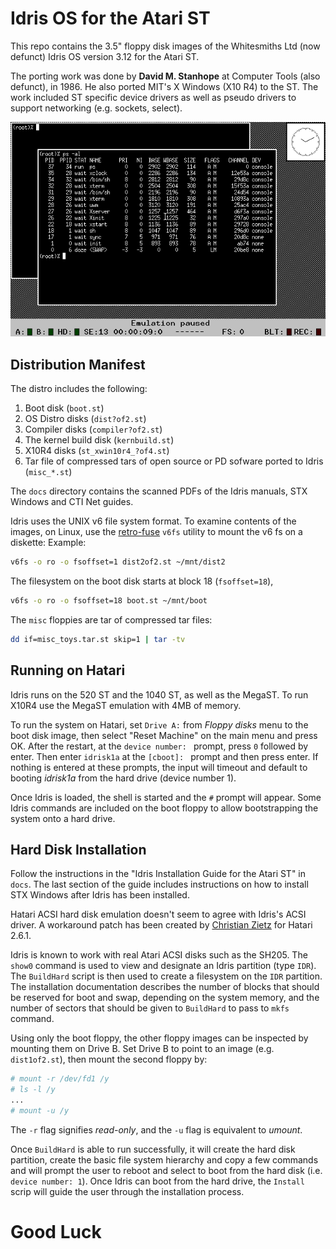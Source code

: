 # Idris OS for the Atari ST
This repo contains the 3.5" floppy disk images of the Whitesmiths Ltd (now defunct) Idris OS
version 3.12 for the Atari ST.

The porting work was done by **David M. Stanhope** at Computer Tools (also defunct), in 1986.
He also ported MIT's X Windows (X10 R4) to the ST. The work included ST specific device drivers
as well as pseudo drivers to support networking (e.g. sockets, select).

![Idris STX Running in Hatari 2.6.1](screenshots/Idris_X10_in_Hatari_emulator.png)

## Distribution Manifest
The distro includes the following:
1. Boot disk (`boot.st`)
2. OS Distro disks (`dist?of2.st`)
3. Compiler disks (`compiler?of2.st`)
4. The kernel build disk (`kernbuild.st`)
5. X10R4 disks (`st_xwin10r4_?of4.st`)
6. Tar file of compressed tars of open source or PD sofware ported to Idris (`misc_*.st`)

The `docs` directory contains the scanned PDFs of the Idris manuals, STX Windows and CTI Net guides.

Idris uses the UNIX v6 file system format. To examine contents of the images, on Linux, use the
[retro-fuse](https://github.com/jaylogue/retro-fuse) `v6fs` utility to mount the
v6 fs on a diskette:
Example:
```sh
v6fs -o ro -o fsoffset=1 dist2of2.st ~/mnt/dist2
```

The filesystem on the boot disk starts at block 18 (`fsoffset=18`),
```sh
v6fs -o ro -o fsoffset=18 boot.st ~/mnt/boot
```

The `misc` floppies are tar of compressed tar files:
```sh
dd if=misc_toys.tar.st skip=1 | tar -tv
```

## Running on Hatari
Idris runs on the 520 ST and the 1040 ST, as well as the MegaST. To run X10R4 use the
MegaST emulation with 4MB of memory.

To run the system on Hatari, set `Drive A:` from _Floppy disks_ menu to the boot disk image,
then select "Reset Machine" on the main menu and press OK. After the restart, at the
`device number: ` prompt, press `0` followed by enter. Then
enter `idrisk1a` at the `[cboot]: ` prompt and then press enter. If nothing is entered at
these prompts, the input will timeout and default to booting _idrisk1a_ from the hard
drive (device number 1).

Once Idris is loaded, the shell is started and the `#` prompt will appear. Some Idris
commands are included on the boot floppy to allow bootstrapping the system onto a hard
drive.

## Hard Disk Installation
Follow the instructions in the "Idris Installation Guide for the Atari ST" in `docs`.
The last section of the guide includes instructions on how to install STX Windows
after Idris has been installed.

Hatari ACSI hard disk emulation doesn't seem to agree with Idris's ACSI driver.
A workaround patch has been created by [Christian Zietz](https://github.com/czietz)
for Hatari 2.6.1.

Idris is known to work with real Atari ACSI disks such as the SH205.
The `show0` command is used to view and designate an Idris partition (type `IDR`).
The `BuildHard` script is then used to create a filesystem on the `IDR` partition.
The installation documentation describes the number of blocks that should be reserved for
boot and swap, depending on the system memory, and the number of sectors that should be
given to `BuildHard` to pass to `mkfs` command.

Using only the boot floppy, the other floppy images can be inspected by mounting them
on Drive B. Set Drive B to point to an image (e.g. `dist1of2.st`), then mount the second
floppy by:
```sh
# mount -r /dev/fd1 /y
# ls -l /y
...
# mount -u /y
```
The `-r` flag signifies _read-only_, and the `-u` flag is equivalent to _umount_.

Once `BuildHard` is able to run successfully, it will create the hard disk partition, create
the basic file system hierarchy and copy a few commands and will prompt the user to reboot
and select to boot from the hard disk (i.e. `device number: 1`).  Once Idris can boot
from the hard drive, the `Install` scrip will guide the user through the installation
process.

# Good Luck
